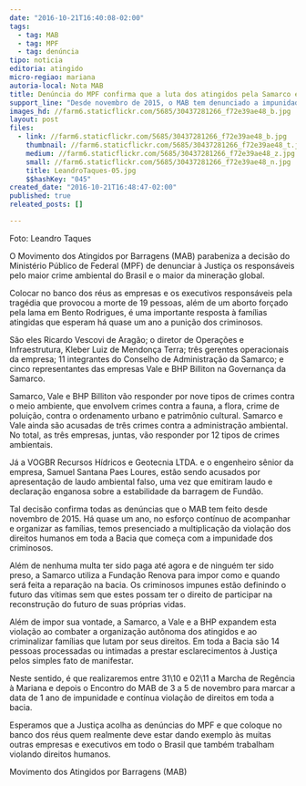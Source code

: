 ```yaml
---
date: "2016-10-21T16:40:08-02:00"
tags:
  - tag: MAB
  - tag: MPF
  - tag: denúncia
tipo: noticia
editoria: atingido
micro-regiao: mariana
autoria-local: Nota MAB
title: Denúncia do MPF confirma que a luta dos atingidos pela Samarco está no rumo certo
support_line: "Desde novembro de 2015, o MAB tem denunciado a impunidade do crime de Mariana e mostrado que as violações de direitos humanos só crescem na bacia do Rio Doce"
images_hd: //farm6.staticflickr.com/5685/30437281266_f72e39ae48_b.jpg
layout: post
files:
  - link: //farm6.staticflickr.com/5685/30437281266_f72e39ae48_b.jpg
    thumbnail: //farm6.staticflickr.com/5685/30437281266_f72e39ae48_t.jpg
    medium: //farm6.staticflickr.com/5685/30437281266_f72e39ae48_z.jpg
    small: //farm6.staticflickr.com/5685/30437281266_f72e39ae48_n.jpg
    title: LeandroTaques-05.jpg
    $$hashKey: "045"
created_date: "2016-10-21T16:48:47-02:00"
published: true
releated_posts: []

---
```

<p>Foto: Leandro Taques</p>

<p>O Movimento dos Atingidos por Barragens (MAB) parabeniza a decis&atilde;o do Minist&eacute;rio P&uacute;blico de Federal (MPF) de denunciar &agrave; Justi&ccedil;a os respons&aacute;veis pelo maior crime ambiental do Brasil e o maior da minera&ccedil;&atilde;o global.</p>

<p>Colocar no banco dos r&eacute;us as empresas e os executivos respons&aacute;veis pela trag&eacute;dia que provocou a morte de 19 pessoas, al&eacute;m de um aborto for&ccedil;ado pela lama em Bento Rodrigues, &eacute; uma importante resposta &agrave; fam&iacute;lias atingidas que esperam h&aacute; quase um ano a puni&ccedil;&atilde;o dos criminosos.</p>

<p>S&atilde;o eles Ricardo Vescovi de Arag&atilde;o; o diretor de Opera&ccedil;&otilde;es e Infraestrutura, Kleber Luiz de Mendon&ccedil;a Terra; tr&ecirc;s gerentes operacionais da empresa; 11 integrantes do Conselho de Administra&ccedil;&atilde;o da Samarco; e cinco representantes das empresas Vale e BHP Billiton na Governan&ccedil;a da Samarco.</p>

<p>Samarco, Vale e BHP Billiton v&atilde;o responder por nove tipos de crimes contra o meio ambiente, que envolvem crimes contra a fauna, a flora, crime de polui&ccedil;&atilde;o, contra o ordenamento urbano e patrim&ocirc;nio cultural. Samarco e Vale ainda s&atilde;o acusadas de tr&ecirc;s crimes contra a administra&ccedil;&atilde;o ambiental. No total, as tr&ecirc;s empresas, juntas, v&atilde;o responder por 12 tipos de crimes ambientais.</p>

<p>J&aacute; a VOGBR Recursos H&iacute;dricos e Geotecnia LTDA. e o engenheiro s&ecirc;nior da empresa, Samuel Santana Paes Loures, est&atilde;o sendo acusados por apresenta&ccedil;&atilde;o de laudo ambiental falso, uma vez que emitiram laudo e declara&ccedil;&atilde;o enganosa sobre a estabilidade da barragem de Fund&atilde;o.</p>

<p>Tal decis&atilde;o confirma todas as den&uacute;ncias que o MAB tem feito desde novembro de 2015. H&aacute; quase um ano, no esfor&ccedil;o cont&iacute;nuo de acompanhar e organizar as fam&iacute;lias, temos presenciado a multiplica&ccedil;&atilde;o da viola&ccedil;&atilde;o dos direitos humanos em toda a Bacia que come&ccedil;a com a impunidade dos criminosos.</p>

<p>Al&eacute;m de nenhuma multa ter sido paga at&eacute; agora e de ningu&eacute;m ter sido preso, a Samarco utiliza a Funda&ccedil;&atilde;o Renova para impor como e quando ser&aacute; feita a repara&ccedil;&atilde;o na bacia. Os criminosos impunes est&atilde;o definindo o futuro das v&iacute;timas sem que estes possam ter o direito de participar na reconstru&ccedil;&atilde;o do futuro de suas pr&oacute;prias vidas.</p>

<p>Al&eacute;m de impor sua vontade, a Samarco, a Vale e a BHP expandem esta viola&ccedil;&atilde;o ao combater a organiza&ccedil;&atilde;o aut&ocirc;noma dos atingidos e ao criminalizar fam&iacute;lias que lutam por seus direitos. Em toda a Bacia s&atilde;o 14 pessoas processadas ou intimadas a prestar esclarecimentos &agrave; Justi&ccedil;a pelos simples fato de manifestar.</p>

<p>Neste sentido, &eacute; que realizaremos entre 31\10 e 02\11 a Marcha de Reg&ecirc;ncia &agrave; Mariana e depois o Encontro do MAB de 3 a 5 de novembro para marcar a data de 1 ano de impunidade e cont&iacute;nua viola&ccedil;&atilde;o de direitos em toda a bacia.</p>

<p>Esperamos que a Justi&ccedil;a acolha as den&uacute;ncias do MPF e que coloque no banco dos r&eacute;us quem realmente deve estar dando exemplo &agrave;s muitas outras empresas e executivos em todo o Brasil que tamb&eacute;m trabalham violando direitos humanos.</p>

<p>Movimento dos Atingidos por Barragens (MAB)</p>
